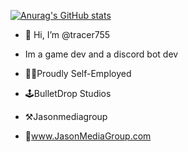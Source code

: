 [![Anurag's GitHub stats](https://github-readme-stats.vercel.app/api?username=tracer755&theme=synthwave)](https://github.com/anuraghazra/github-readme-stats)
- 👋 Hi, I’m @tracer755
- Im a game dev and a discord bot dev

- 👨‍💻Proudly Self-Employed 
- 🕹️BulletDrop Studios 
- ⚒️Jasonmediagroup 
- 📎www.JasonMediaGroup.com

